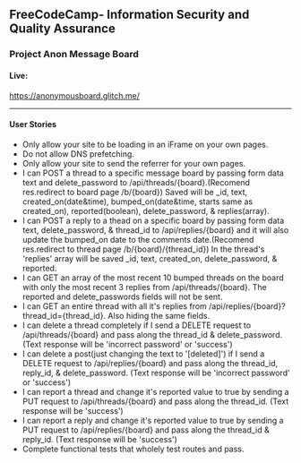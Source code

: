 **FreeCodeCamp**- Information Security and Quality Assurance
------

### Project Anon Message Board

#### Live:

https://anonymousboard.glitch.me/

-----

#### User Stories
- Only allow your site to be loading in an iFrame on your own pages.
- Do not allow DNS prefetching.
- Only allow your site to send the referrer for your own pages.
- I can POST a thread to a specific message board by passing form data text and delete_password to /api/threads/{board}.(Recomend res.redirect to board page /b/{board}) Saved will be _id, text, created_on(date&time), bumped_on(date&time, starts same as created_on), reported(boolean), delete_password, & replies(array).
- I can POST a reply to a thead on a specific board by passing form data text, delete_password, & thread_id to /api/replies/{board} and it will also update the bumped_on date to the comments date.(Recomend res.redirect to thread page /b/{board}/{thread_id}) In the thread's 'replies' array will be saved _id, text, created_on, delete_password, & reported.
- I can GET an array of the most recent 10 bumped threads on the board with only the most recent 3 replies from /api/threads/{board}. The reported and delete_passwords fields will not be sent.
- I can GET an entire thread with all it's replies from /api/replies/{board}?thread_id={thread_id}. Also hiding the same fields.
- I can delete a thread completely if I send a DELETE request to /api/threads/{board} and pass along the thread_id & delete_password. (Text response will be 'incorrect password' or 'success')
- I can delete a post(just changing the text to '[deleted]') if I send a DELETE request to /api/replies/{board} and pass along the thread_id, reply_id, & delete_password. (Text response will be 'incorrect password' or 'success')
- I can report a thread and change it's reported value to true by sending a PUT request to /api/threads/{board} and pass along the thread_id. (Text response will be 'success')
- I can report a reply and change it's reported value to true by sending a PUT request to /api/replies/{board} and pass along the thread_id & reply_id. (Text response will be 'success')
- Complete functional tests that wholely test routes and pass.

